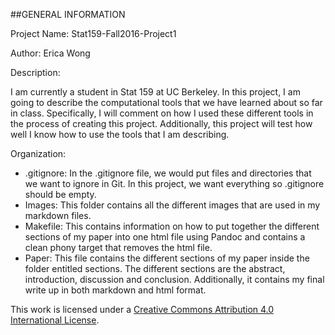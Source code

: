 ##GENERAL INFORMATION

Project Name: Stat159-Fall2016-Project1

Author: Erica Wong

Description:

I am currently a student in Stat 159 at UC Berkeley. In this project, I am going to describe the computational tools that we have learned about so far in class. Specifically, I will comment on how I used these different tools in the process of creating this project. Additionally, this project will test how well I know how to use the tools that I am describing. 

Organization:

* .gitignore: In the .gitignore file, we would put files and directories that we want to ignore in Git. In this project, we want everything so .gitignore should be empty.
* Images: This folder contains all the different images that are used in my markdown files.
* Makefile: This contains information on how to put together the different sections of my paper into one html file using Pandoc and contains a clean phony target that removes the html file.
* Paper: This file contains the different sections of my paper inside the folder entitled sections. The different sections are the abstract, introduction, discussion and conclusion. Additionally, it contains my final write up in both markdown and html format.

This work is licensed under a [Creative Commons Attribution 4.0 International License](https://creativecommons.org/licenses/by/4.0/).

